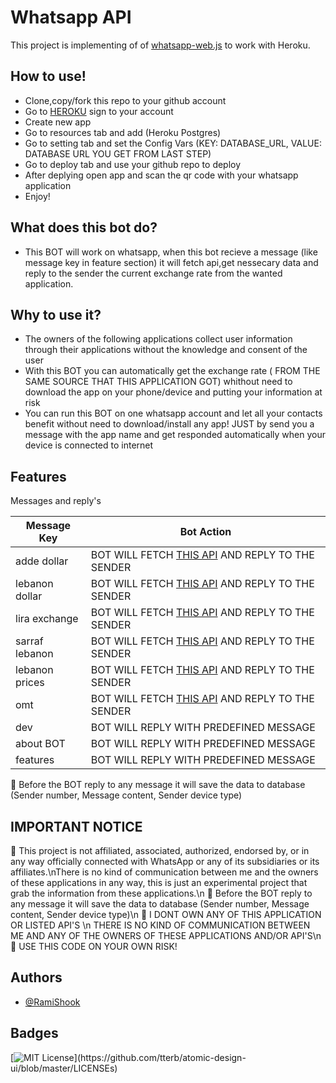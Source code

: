 # Whatsapp API
This project is implementing of of <a href="https://github.com/pedroslopez/whatsapp-web.js">whatsapp-web.js</a> to work with Heroku.

## How to use!

- Clone,copy/fork this repo to your github account
- Go to <a href="https://dashboard.heroku.com/">HEROKU</a> sign to your account
- Create new app
- Go to resources tab and add (Heroku Postgres)
- Go to setting tab and set the Config Vars (KEY: DATABASE_URL, VALUE: DATABASE URL YOU GET FROM LAST STEP)
- Go to deploy tab and use your github repo to deploy
- After deplying open app and scan the qr code with your whatsapp application
- Enjoy!


## What does this bot do?
- This BOT will work on whatsapp, when this bot recieve a message (like message key in feature section) it will fetch api,get nessecary data and reply to the sender the current exchange rate from the wanted application.

## Why to use it?
- The owners of the following applications collect user information through their applications without the knowledge and consent of the user
- With this BOT you can automatically get the exchange rate ( FROM THE SAME SOURCE THAT THIS APPLICATION GOT) whithout need to download the app on your phone/device and putting your information at risk
- You can run this BOT on one whatsapp account and let all your contacts benefit without need to download/install any app! JUST by send you a message with the app name and get responded automatically when your device is connected to internet
## Features
 Messages and reply's

Message Key  | Bot Action
------------- | -------------
adde dollar  | BOT WILL FETCH <a href="https://pharmate.app/liraapi/getrate.php">THIS API</a> AND REPLY TO THE SENDER
lebanon dollar  | BOT WILL FETCH <a href="https://pharmate.app/liraapi/getrate.php">THIS API</a> AND REPLY TO THE SENDER
lira exchange  | BOT WILL FETCH <a href="https://pharmate.app/liraapi/getrate.php">THIS API</a> AND REPLY TO THE SENDER
sarraf lebanon  | BOT WILL FETCH <a href="https://pharmate.app/liraapi/getrate.php">THIS API</a> AND REPLY TO THE SENDER
lebanon prices  | BOT WILL FETCH <a href="https://pharmate.app/liraapi/getrate.php">THIS API</a> AND REPLY TO THE SENDER
omt  | BOT WILL FETCH <a href="https://www.omt.com.lb/api/exchange-rate?lang=en">THIS API</a> AND REPLY TO THE SENDER
dev  | BOT WILL REPLY WITH PREDEFINED MESSAGE
about BOT  | BOT WILL REPLY WITH PREDEFINED MESSAGE
features  | BOT WILL REPLY WITH PREDEFINED MESSAGE


 :red_circle: Before the BOT reply to any message it will save the data to database (Sender number, Message content, Sender device type) 


## IMPORTANT NOTICE

 :red_circle: This project is not affiliated, associated, authorized, endorsed by, or in any way officially connected with WhatsApp or any of its subsidiaries or its affiliates.\nThere is no kind of communication between me and the owners of these applications in any way, this is just an experimental project that grab the information from these applications.\n
 :red_circle: Before the BOT reply to any message it will save the data to database (Sender number, Message content, Sender device type)\n
 :red_circle: I DONT OWN ANY OF THIS APPLICATION OR LISTED API'S \n THERE IS NO KIND OF COMMUNICATION BETWEEN ME AND ANY OF THE OWNERS OF THESE APPLICATIONS AND/OR API'S\n
 :red_circle: USE THIS CODE ON YOUR OWN RISK!
 
 

## Authors

- [@RamiShook](https://www.github.com/RamiShook)

## Badges


[![MIT License](https://img.shields.io/apm/l/atomic-design-ui.svg?)](https://github.com/tterb/atomic-design-ui/blob/master/LICENSEs)



